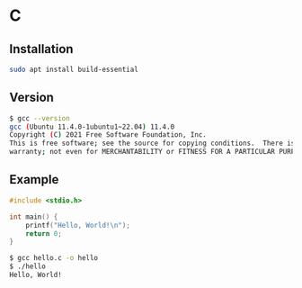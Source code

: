 # C

## Installation

```bash
sudo apt install build-essential
```

## Version

```bash
$ gcc --version
gcc (Ubuntu 11.4.0-1ubuntu1~22.04) 11.4.0
Copyright (C) 2021 Free Software Foundation, Inc.
This is free software; see the source for copying conditions.  There is NO
warranty; not even for MERCHANTABILITY or FITNESS FOR A PARTICULAR PURPOSE.

```

## Example

```c
#include <stdio.h>

int main() {
    printf("Hello, World!\n");
    return 0;
}
```

```bash
$ gcc hello.c -o hello
$ ./hello
Hello, World!
```
